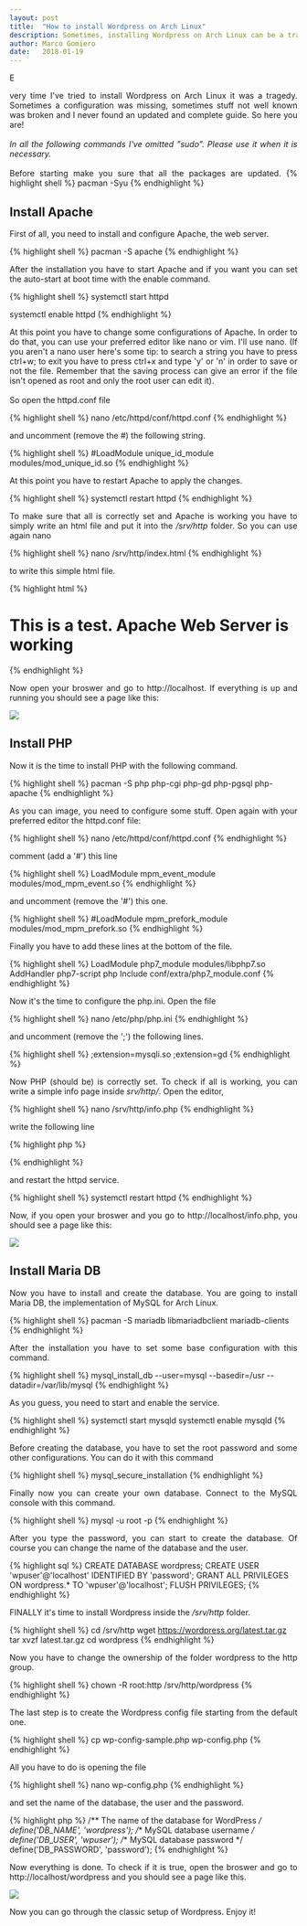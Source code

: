 ```yaml
---
layout: post
title:  "How to install Wordpress on Arch Linux"
description: Sometimes, installing Wordpress on Arch Linux can be a tragedy. In this tutorial we are going to see all the steps to make everything work!
author: Marco Gomiero
date:   2018-01-19
---
```

<p class="intro"><span class="dropcap" align="justify">E</span></p><p align="justify">very time I've tried to install Wordpress on Arch Linux it was a tragedy. Sometimes a configuration was missing, sometimes stuff not well known was broken and I never found an updated and complete guide. So here you are!
<br>
<br>
<i>In all the following commands I've omitted "sudo". Please use it when it is necessary.</i>
<br>
<br>
Before starting make you sure that all the packages are updated.
{% highlight shell %}
pacman -Syu
{% endhighlight %}
</p>

<h2>Install Apache</h2>

<p align="justify">First of all, you need to install and configure Apache, the web server.</p>
{% highlight shell %}
pacman -S apache
{% endhighlight %}
<p align="justify">After the installation you have to start Apache and if you want you can set the auto-start at boot time with the enable command.</p>
{% highlight shell %}
systemctl start httpd

systemctl enable httpd
{% endhighlight %}
<p align="justify">At this point you have to change some configurations of Apache. In order to do that, you can use your preferred editor like nano or vim. I'll use nano. (If you aren't a nano user here's some tip: to search a string you have to press ctrl+w; to exit you have to press ctrl+x and type 'y' or 'n' in order to save or not the file. Remember that the saving process can give an error if the file isn't opened as root and only the root user can edit it).
<br>
<br>
So open the httpd.conf file</p>
{% highlight shell %}
nano /etc/httpd/conf/httpd.conf
{% endhighlight %}
<p align="justify">and uncomment (remove the #) the following string.</p>
{% highlight shell %}
#LoadModule unique_id_module modules/mod_unique_id.so
{% endhighlight %}

<p align="justify">At this point you have to restart Apache to apply the changes.</p>
{% highlight shell %}
systemctl restart httpd
{% endhighlight %}

<p align="justify">To make sure that all is correctly set and Apache is working you have to simply write an html file and put it into the <i>/srv/http</i> folder. So you can use again nano</p>

{% highlight shell %}
nano /srv/http/index.html
{% endhighlight %}

<p align="justify">to write this simple html file.</p>

{% highlight html %}
<html>

<title>Hello World</title>

<body>
<h1>This is a test. Apache Web Server is working</h1>
</body>

</html>
{% endhighlight %}

<p align="justify">Now open your broswer and go to http://localhost. If everything is up and running you should see a page like this:</p>

<img src="/assets/img/articles/01-18/apache_working.jpg" align="center">

<h2>Install PHP</h2>

<p align="justify">Now it is the time to install PHP with the following command.</p>

{% highlight shell %}
pacman -S php php-cgi php-gd php-pgsql php-apache
{% endhighlight %}

<p align="justify">As you can image, you need to configure some stuff. Open again with your preferred editor the httpd.conf file:</p>

{% highlight shell %}
nano /etc/httpd/conf/httpd.conf
{% endhighlight %}

<p align="justify">comment (add a '#') this line</p>

{% highlight shell %}
LoadModule mpm_event_module modules/mod_mpm_event.so
{% endhighlight %}

<p align="justify">and uncomment (remove the '#') this one.</p>

{% highlight shell %}
#LoadModule mpm_prefork_module modules/mod_mpm_prefork.so
{% endhighlight %}

<p align="justify">Finally you have to add these lines at the bottom of the file.</p>

{% highlight shell %}
LoadModule php7_module modules/libphp7.so
AddHandler php7-script php
Include conf/extra/php7_module.conf
{% endhighlight %}

<p align="justify">Now it's the time to configure the php.ini. Open the file</p>

{% highlight shell %}
nano /etc/php/php.ini
{% endhighlight %}

<p align="justify">and uncomment (remove the ';') the following lines.</p>

{% highlight shell %}
;extension=mysqli.so
;extension=gd
{% endhighlight %}

<p align="justify">Now PHP (should be) is correctly set. To check if all is working, you can write a simple info page inside <i>srv/http/</i>. Open the editor,</p>

{% highlight shell %}
nano /srv/http/info.php
{% endhighlight %}

<p align="justify">write the following line</p>

{% highlight php %}
<?php phpinfo(); ?>
{% endhighlight %}

<p align="justify">and restart the httpd service.</p>

{% highlight shell %}
systemctl restart httpd
{% endhighlight %}

<p align="justify">Now, if you open your broswer and you go to http://localhost/info.php, you should see a page like this:</p>

<img src="/assets/img/articles/01-18/php_working.jpg" align="center">

<h2>Install Maria DB</h2>

<p align="justify">Now you have to install and create the database. You are going to install Maria DB, the implementation of MySQL for Arch Linux.</p>

{% highlight shell %}
pacman -S mariadb libmariadbclient mariadb-clients
{% endhighlight %}

<p align="justify">After the installation you have to set some base configuration with this command.</p>

{% highlight shell %}
mysql_install_db --user=mysql --basedir=/usr --datadir=/var/lib/mysql
{% endhighlight %}

<p align="justify">As you guess, you need to start and enable the service.</p>

{% highlight shell %}
systemctl start mysqld
systemctl enable mysqld
{% endhighlight %}

<p align="justify">Before creating the database, you have to set the root password and some other configurations. You can do it with this command</p>

{% highlight shell %}
mysql_secure_installation
{% endhighlight %}

<p align="justify">Finally now you can create your own database. Connect to the MySQL console with this command.</p>

{% highlight shell %}
mysql -u root -p
{% endhighlight %}

<p align="justify">After you type the password, you can start to create the database. Of course you can change the name of the database and the user.</p>

{% highlight sql %}
CREATE DATABASE wordpress;
CREATE USER 'wpuser'@'localhost' IDENTIFIED BY 'password';
GRANT ALL PRIVILEGES ON wordpress.* TO 'wpuser'@'localhost';
FLUSH PRIVILEGES;
{% endhighlight %}

<p align="justify">FINALLY it's time to install Wordpress inside the <i>/srv/http</i> folder.</p>

{% highlight shell %}
cd /srv/http
wget https://wordpress.org/latest.tar.gz
tar xvzf latest.tar.gz
cd wordpress
{% endhighlight %}

<p align="justify">Now you have to change the ownership of the folder wordpress to the http group.</p>

{% highlight shell %}
chown -R root:http /srv/http/wordpress
{% endhighlight %}

<p align="justify">The last step is to create the Wordpress config file starting from the default one.</p>

{% highlight shell %}
cp wp-config-sample.php wp-config.php
{% endhighlight %}

<p align="justify">All you have to do is opening the file</p>

{% highlight shell %}
nano wp-config.php
{% endhighlight %}

<p align="justify">and set the name of the database, the user and the password.</p>

{% highlight php %}
/** The name of the database for WordPress */
define('DB_NAME', 'wordpress');
/** MySQL database username */
define('DB_USER', 'wpuser');
/** MySQL database password */
define('DB_PASSWORD', 'password');
{% endhighlight %}

<p align="justify">Now everything is done. To check if it is true, open the broswer and go to http://localhost/wordpress and you should see a page like this.</p>

<img src="/assets/img/articles/01-18/wordpress_working.jpg" align="center">

<p align="justify">Now you can go through the classic setup of Wordpress. Enjoy it!</p>
